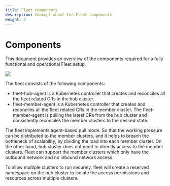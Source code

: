 ```yaml
---
title: Fleet components
description: Concept about the Fleet components
weight: 4
---
```


# Components

This document provides an overview of the components required for a fully functional and operational Fleet setup.

![](/images/en/docs/concepts/components/architecture.jpg)

The fleet consists of the following components:
- fleet-hub-agent is a Kubernetes controller that creates and reconciles all the fleet related CRs in the hub cluster.
- fleet-member-agent is a Kubernetes controller that creates and reconciles all the fleet related CRs in the member cluster.
The fleet-member-agent is pulling the latest CRs from the hub cluster and consistently reconciles the member clusters to
the desired state.

The fleet implements agent-based pull mode. So that the working pressure can be distributed to the member clusters, and it
helps to breach the bottleneck of scalability, by dividing the load into each member cluster. On the other hand, hub
cluster does not need to directly access to the member clusters. Fleet can support the member clusters which only have 
the outbound network and no inbound network access.

To allow multiple clusters to run securely, fleet will create a reserved namespace on the hub cluster to isolate the access permissions and
resources across multiple clusters.